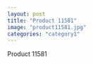 ```yaml
---
layout: post
title: "Product 11581"
image: "product11581.jpg"
categories: "category1"
---
```

Product 11581
